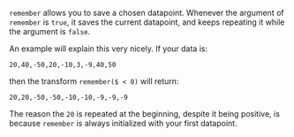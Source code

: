 `remember` allows you to save a chosen datapoint. Whenever the argument of `remember` is `true`, it saves the current datapoint, and keeps repeating it while the argument is `false`.

An example will explain this very nicely. If your data is:
```
20,40,-50,20,-10,3,-9,40,50
```

then the transform `remember($ < 0)` will return:
```
20,20,-50,-50,-10,-10,-9,-9,-9
```

The reason the `20` is repeated at the beginning, despite it being positive, is because `remember` is always initialized with your first datapoint.

